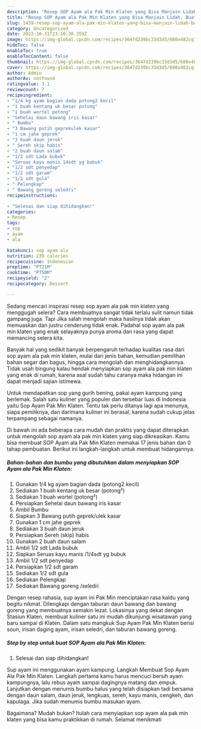 ```yaml
---
description: "Resep SOP Ayam ala Pak Min Klaten yang Bisa Manjain Lidah, Buat Buka Puasa Enak"
title: "Resep SOP Ayam ala Pak Min Klaten yang Bisa Manjain Lidah, Buat Buka Puasa Enak"
slug: 1439-resep-sop-ayam-ala-pak-min-klaten-yang-bisa-manjain-lidah-buat-buka-puasa-enak
category: Uncategorized
date: 2022-10-31T23:10:30.359Z
image: https://img-global.cpcdn.com/recipes/3647d239bc33d3d5/680x482cq70/sop-ayam-ala-pak-min-klaten-foto-resep-utama.jpg
hideToc: false
enableToc: true
enableTocContent: false
thumbnail: https://img-global.cpcdn.com/recipes/3647d239bc33d3d5/680x482cq70/sop-ayam-ala-pak-min-klaten-foto-resep-utama.jpg
cover: https://img-global.cpcdn.com/recipes/3647d239bc33d3d5/680x482cq70/sop-ayam-ala-pak-min-klaten-foto-resep-utama.jpg
author: Admin
authorAv: notfound
ratingvalue: 3.1
reviewcount: 7
recipeingredient:
- "1/4 kg ayam bagian dada potong2 kecil"
- "1 buah kentang uk besar potong"
- "1 buah wortel potong"
- "Sehelai daun bawang iris kasar"
- " Bumbu"
- "3 Bawang putih geprekulek kasar"
- "1 cm jahe geprek"
- "3 buah daun jeruk"
- " Sereh skip habis"
- "2 buah daun salam"
- "1/2 sdt Lada bubuk"
- "Seruas kayu manis 14sdt yg bubuk"
- "1/2 sdt penyedap"
- "1/2 sdt garam"
- "1/2 sdt gula"
- " Pelengkap"
- " Bawang goreng seledri"
recipeinstructions:

- "Selesai dan siap dihidangkan!"
categories:
- Resep
tags:
- sop
- ayam
- ala

katakunci: sop ayam ala 
nutrition: 239 calories
recipecuisine: Indonesian
preptime: "PT21M"
cooktime: "PT50M"
recipeyield: "2"
recipecategory: Dessert

---
```



Sedang mencari inspirasi resep sop ayam ala pak min klaten yang menggugah selera? Cara membuatnya sangat tidak terlalu sulit namun tidak gampang juga. Tapi Jika salah mengolah maka hasilnya tidak akan memuaskan dan justru cenderung tidak enak. Padahal sop ayam ala pak min klaten yang enak selayaknya punya aroma dan rasa yang dapat memancing selera kita.


Banyak hal yang sedikit banyak berpengaruh terhadap kualitas rasa dari sop ayam ala pak min klaten, mulai dari jenis bahan, kemudian pemilihan bahan segar dan bagus, hingga cara mengolah dan menghidangkannya. Tidak usah bingung kalau hendak menyiapkan sop ayam ala pak min klaten yang enak di rumah, karena asal sudah tahu caranya maka hidangan ini dapat menjadi sajian istimewa.

Untuk mendapatkan sop yang gurih bening, pakai ayam kampung yang berlemak. Salah satu kuliner yang populer dan tersebar luas di Indonesia yaitu Sop Ayam Pak Min Klaten. Tentu tak perlu ditanya lagi apa menunya, siapa pemiliknya, dan darimana kuliner ini berasal, karena sudah cukup jelas terpampang sebagai namanya.


Di bawah ini ada beberapa cara mudah dan praktis yang dapat diterapkan untuk mengolah sop ayam ala pak min klaten yang siap dikreasikan. Kamu bisa membuat SOP Ayam ala Pak Min Klaten memakai 17 jenis bahan dan 0 tahap pembuatan. Berikut ini langkah-langkah untuk membuat hidangannya.

<!--inarticleads1-->

##### Bahan-bahan dan bumbu yang dibutuhkan dalam menyiapkan SOP Ayam ala Pak Min Klaten:

1. Gunakan 1/4 kg ayam bagian dada (potong2 kecil)
1. Sediakan 1 buah kentang uk besar (potong²)
1. Sediakan 1 buah wortel (potong²)
1. Persiapkan Sehelai daun bawang iris kasar
1. Ambil  Bumbu
1. Siapkan 3 Bawang putih geprek/ulek kasar
1. Gunakan 1 cm jahe geprek
1. Sediakan 3 buah daun jeruk
1. Persiapkan  Sereh (skip) habis
1. Gunakan 2 buah daun salam
1. Ambil 1/2 sdt Lada bubuk
1. Siapkan Seruas kayu manis /1/4sdt yg bubuk
1. Ambil 1/2 sdt penyedap
1. Persiapkan 1/2 sdt garam
1. Sediakan 1/2 sdt gula
1. Sediakan  Pelengkap
1. Sediakan  Bawang goreng /seledri


Dengan resep rahasia, sup ayam ini Pak Min menciptakan rasa kaldu yang begitu nikmat. Dilengkapi dengan taburan daun bawang dan bawang goreng yang membuatnya semakin lezat. Lokasinya yang dekat dengan Stasiun Klaten, membuat kuliner satu ini mudah dikunjungi wisatawan yang baru sampai di Klaten. Dalam satu mangkuk Sup Ayam Pak Min Klaten berisi soun, irisan daging ayam, irisan seledri, dan taburan bawang goreng. 

<!--inarticleads2-->

##### Step by step untuk buat SOP Ayam ala Pak Min Klaten:


1. Selesai dan siap dihidangkan!

Sup ayam ini menggunakan ayam kampung. Langkah Membuat Sop Ayam Ala Pak Min Klaten. Langkah pertama kamu harus mencuci bersih ayam kampungnya, lalu rebus ayam sampai dagingnya matang dan empuk. Lanjutkan dengan menumis bumbu halus yang telah disiapkan tadi bersama dengan daun salam, daun jeruk, lengkuas, sereh, kayu manis, cengkeh, dan kapulaga. Jika sudah menumis bumbu masukan ayam. 

Bagaimana? Mudah bukan? Itulah cara menyiapkan sop ayam ala pak min klaten yang bisa kamu praktikkan di rumah. Selamat menikmati
